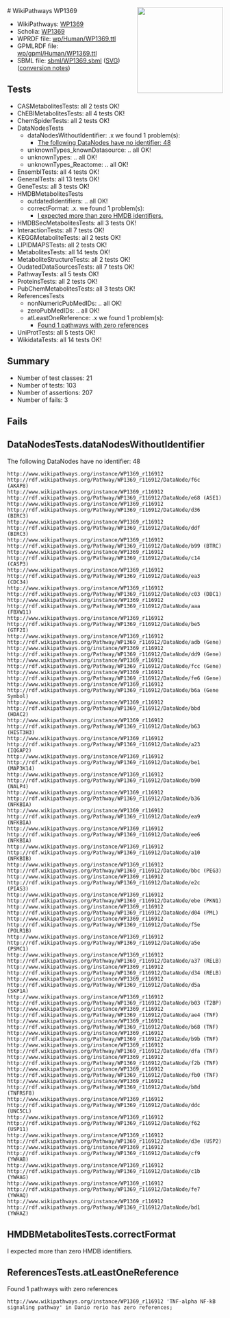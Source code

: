 <img style="float: right; width: 200px" src="../logo.png" />
# WikiPathways WP1369

* WikiPathways: [WP1369](https://identifiers.org/wikipathways:WP1369)
* Scholia: [WP1369](https://scholia.toolforge.org/wikipathways/WP1369)
* WPRDF file: [wp/Human/WP1369.ttl](../wp/Human/WP1369.ttl)
* GPMLRDF file: [wp/gpml/Human/WP1369.ttl](../wp/gpml/Human/WP1369.ttl)
* SBML file: [sbml/WP1369.sbml](../sbml/WP1369.sbml) ([SVG](../sbml/WP1369.svg)) ([conversion notes](../sbml/WP1369.txt))

## Tests
* CASMetabolitesTests: all 2 tests OK!
* ChEBIMetabolitesTests: all 4 tests OK!
* ChemSpiderTests: all 2 tests OK!
* DataNodesTests
    * dataNodesWithoutIdentifier: .x we found 1 problem(s):
        * [The following DataNodes have no identifier: 48](#8792c4f5)
    * unknownTypes_knownDatasource: .. all OK!
    * unknownTypes: .. all OK!
    * unknownTypes_Reactome: .. all OK!
* EnsemblTests: all 4 tests OK!
* GeneralTests: all 13 tests OK!
* GeneTests: all 3 tests OK!
* HMDBMetabolitesTests
    * outdatedIdentifiers: .. all OK!
    * correctFormat: .x. we found 1 problem(s):
        * [I expected more than zero HMDB identifiers.](#ad154c1e)
* HMDBSecMetabolitesTests: all 3 tests OK!
* InteractionTests: all 7 tests OK!
* KEGGMetaboliteTests: all 2 tests OK!
* LIPIDMAPSTests: all 2 tests OK!
* MetabolitesTests: all 14 tests OK!
* MetaboliteStructureTests: all 2 tests OK!
* OudatedDataSourcesTests: all 7 tests OK!
* PathwayTests: all 5 tests OK!
* ProteinsTests: all 2 tests OK!
* PubChemMetabolitesTests: all 3 tests OK!
* ReferencesTests
    * nonNumericPubMedIDs: .. all OK!
    * zeroPubMedIDs: .. all OK!
    * atLeastOneReference: .x we found 1 problem(s):
        * [Found 1 pathways with zero references](#35eb778e)
* UniProtTests: all 5 tests OK!
* WikidataTests: all 14 tests OK!


## Summary

* Number of test classes: 21
* Number of tests: 103
* Number of assertions: 207
* Number of fails: 3

## Fails

<a name="8792c4f5" />

## DataNodesTests.dataNodesWithoutIdentifier

The following DataNodes have no identifier: 48
```
http://www.wikipathways.org/instance/WP1369_r116912 http://rdf.wikipathways.org/Pathway/WP1369_r116912/DataNode/f6c (AKAP8)
http://www.wikipathways.org/instance/WP1369_r116912 http://rdf.wikipathways.org/Pathway/WP1369_r116912/DataNode/e68 (ASE1)
http://www.wikipathways.org/instance/WP1369_r116912 http://rdf.wikipathways.org/Pathway/WP1369_r116912/DataNode/d36 (BIRC3)
http://www.wikipathways.org/instance/WP1369_r116912 http://rdf.wikipathways.org/Pathway/WP1369_r116912/DataNode/ddf (BIRC3)
http://www.wikipathways.org/instance/WP1369_r116912 http://rdf.wikipathways.org/Pathway/WP1369_r116912/DataNode/b99 (BTRC)
http://www.wikipathways.org/instance/WP1369_r116912 http://rdf.wikipathways.org/Pathway/WP1369_r116912/DataNode/c14 (CASP3)
http://www.wikipathways.org/instance/WP1369_r116912 http://rdf.wikipathways.org/Pathway/WP1369_r116912/DataNode/ea3 (CDC34)
http://www.wikipathways.org/instance/WP1369_r116912 http://rdf.wikipathways.org/Pathway/WP1369_r116912/DataNode/c03 (DBC1)
http://www.wikipathways.org/instance/WP1369_r116912 http://rdf.wikipathways.org/Pathway/WP1369_r116912/DataNode/aaa (FBXW11)
http://www.wikipathways.org/instance/WP1369_r116912 http://rdf.wikipathways.org/Pathway/WP1369_r116912/DataNode/be5 (GTF2I)
http://www.wikipathways.org/instance/WP1369_r116912 http://rdf.wikipathways.org/Pathway/WP1369_r116912/DataNode/adb (Gene)
http://www.wikipathways.org/instance/WP1369_r116912 http://rdf.wikipathways.org/Pathway/WP1369_r116912/DataNode/dd9 (Gene)
http://www.wikipathways.org/instance/WP1369_r116912 http://rdf.wikipathways.org/Pathway/WP1369_r116912/DataNode/fcc (Gene)
http://www.wikipathways.org/instance/WP1369_r116912 http://rdf.wikipathways.org/Pathway/WP1369_r116912/DataNode/fe6 (Gene)
http://www.wikipathways.org/instance/WP1369_r116912 http://rdf.wikipathways.org/Pathway/WP1369_r116912/DataNode/b6a (Gene Symbol)
http://www.wikipathways.org/instance/WP1369_r116912 http://rdf.wikipathways.org/Pathway/WP1369_r116912/DataNode/bbd (HDAC2)
http://www.wikipathways.org/instance/WP1369_r116912 http://rdf.wikipathways.org/Pathway/WP1369_r116912/DataNode/b63 (HIST3H3)
http://www.wikipathways.org/instance/WP1369_r116912 http://rdf.wikipathways.org/Pathway/WP1369_r116912/DataNode/a23 (IQGAP2)
http://www.wikipathways.org/instance/WP1369_r116912 http://rdf.wikipathways.org/Pathway/WP1369_r116912/DataNode/be1 (MAP3K14)
http://www.wikipathways.org/instance/WP1369_r116912 http://rdf.wikipathways.org/Pathway/WP1369_r116912/DataNode/b90 (NALP4)
http://www.wikipathways.org/instance/WP1369_r116912 http://rdf.wikipathways.org/Pathway/WP1369_r116912/DataNode/b36 (NFKBIA)
http://www.wikipathways.org/instance/WP1369_r116912 http://rdf.wikipathways.org/Pathway/WP1369_r116912/DataNode/ea9 (NFKBIA)
http://www.wikipathways.org/instance/WP1369_r116912 http://rdf.wikipathways.org/Pathway/WP1369_r116912/DataNode/ee6 (NFKBIA)
http://www.wikipathways.org/instance/WP1369_r116912 http://rdf.wikipathways.org/Pathway/WP1369_r116912/DataNode/a10 (NFKBIB)
http://www.wikipathways.org/instance/WP1369_r116912 http://rdf.wikipathways.org/Pathway/WP1369_r116912/DataNode/bbc (PEG3)
http://www.wikipathways.org/instance/WP1369_r116912 http://rdf.wikipathways.org/Pathway/WP1369_r116912/DataNode/e2c (PIAS3)
http://www.wikipathways.org/instance/WP1369_r116912 http://rdf.wikipathways.org/Pathway/WP1369_r116912/DataNode/ebe (PKN1)
http://www.wikipathways.org/instance/WP1369_r116912 http://rdf.wikipathways.org/Pathway/WP1369_r116912/DataNode/d04 (PML)
http://www.wikipathways.org/instance/WP1369_r116912 http://rdf.wikipathways.org/Pathway/WP1369_r116912/DataNode/f5e (POLR1B)
http://www.wikipathways.org/instance/WP1369_r116912 http://rdf.wikipathways.org/Pathway/WP1369_r116912/DataNode/a5e (PSMC1)
http://www.wikipathways.org/instance/WP1369_r116912 http://rdf.wikipathways.org/Pathway/WP1369_r116912/DataNode/a37 (RELB)
http://www.wikipathways.org/instance/WP1369_r116912 http://rdf.wikipathways.org/Pathway/WP1369_r116912/DataNode/d34 (RELB)
http://www.wikipathways.org/instance/WP1369_r116912 http://rdf.wikipathways.org/Pathway/WP1369_r116912/DataNode/d5a (SKP1A)
http://www.wikipathways.org/instance/WP1369_r116912 http://rdf.wikipathways.org/Pathway/WP1369_r116912/DataNode/b03 (T2BP)
http://www.wikipathways.org/instance/WP1369_r116912 http://rdf.wikipathways.org/Pathway/WP1369_r116912/DataNode/ae4 (TNF)
http://www.wikipathways.org/instance/WP1369_r116912 http://rdf.wikipathways.org/Pathway/WP1369_r116912/DataNode/b68 (TNF)
http://www.wikipathways.org/instance/WP1369_r116912 http://rdf.wikipathways.org/Pathway/WP1369_r116912/DataNode/b9b (TNF)
http://www.wikipathways.org/instance/WP1369_r116912 http://rdf.wikipathways.org/Pathway/WP1369_r116912/DataNode/dfa (TNF)
http://www.wikipathways.org/instance/WP1369_r116912 http://rdf.wikipathways.org/Pathway/WP1369_r116912/DataNode/f2b (TNF)
http://www.wikipathways.org/instance/WP1369_r116912 http://rdf.wikipathways.org/Pathway/WP1369_r116912/DataNode/fb0 (TNF)
http://www.wikipathways.org/instance/WP1369_r116912 http://rdf.wikipathways.org/Pathway/WP1369_r116912/DataNode/b8d (TNFRSF8)
http://www.wikipathways.org/instance/WP1369_r116912 http://rdf.wikipathways.org/Pathway/WP1369_r116912/DataNode/ddc (UNC5CL)
http://www.wikipathways.org/instance/WP1369_r116912 http://rdf.wikipathways.org/Pathway/WP1369_r116912/DataNode/f62 (USP11)
http://www.wikipathways.org/instance/WP1369_r116912 http://rdf.wikipathways.org/Pathway/WP1369_r116912/DataNode/d3e (USP2)
http://www.wikipathways.org/instance/WP1369_r116912 http://rdf.wikipathways.org/Pathway/WP1369_r116912/DataNode/cf9 (YWHAB)
http://www.wikipathways.org/instance/WP1369_r116912 http://rdf.wikipathways.org/Pathway/WP1369_r116912/DataNode/c1b (YWHAG)
http://www.wikipathways.org/instance/WP1369_r116912 http://rdf.wikipathways.org/Pathway/WP1369_r116912/DataNode/fe7 (YWHAQ)
http://www.wikipathways.org/instance/WP1369_r116912 http://rdf.wikipathways.org/Pathway/WP1369_r116912/DataNode/bd1 (YWHAZ)
```

<a name="ad154c1e" />

## HMDBMetabolitesTests.correctFormat

I expected more than zero HMDB identifiers.
<a name="35eb778e" />

## ReferencesTests.atLeastOneReference

Found 1 pathways with zero references
```
http://www.wikipathways.org/instance/WP1369_r116912 'TNF-alpha NF-kB signaling pathway' in Danio rerio has zero references; 
```

